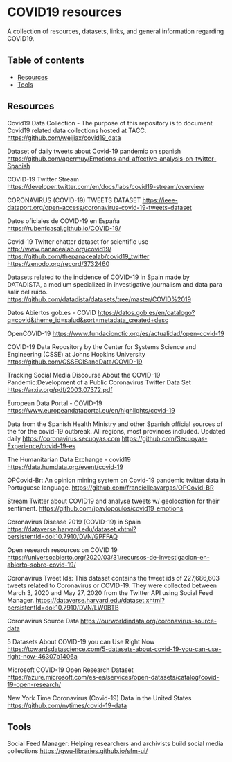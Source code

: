 # COVID19 resources
A collection of resources, datasets, links, and general information regarding COVID19.

## Table of contents

  * [Resources](#resources)
  * [Tools](#tools)

## Resources

Covid19 Data Collection - The purpose of this repository is to document Covid19 related data collections hosted at TACC.
https://github.com/weijiax/covid19_data

Dataset of daily tweets about Covid-19 pandemic on spanish
https://github.com/apermuy/Emotions-and-affective-analysis-on-twitter-Spanish

COVID-19 Twitter Stream
https://developer.twitter.com/en/docs/labs/covid19-stream/overview

CORONAVIRUS (COVID-19) TWEETS DATASET
https://ieee-dataport.org/open-access/coronavirus-covid-19-tweets-dataset

Datos oficiales de COVID-19 en España
https://rubenfcasal.github.io/COVID-19/

Covid-19 Twitter chatter dataset for scientific use
http://www.panacealab.org/covid19/
https://github.com/thepanacealab/covid19_twitter
https://zenodo.org/record/3732460

Datasets related to the incidence of COVID-19 in Spain made by DATADISTA, a medium specialized in investigative journalism and data para salir del ruido.
https://github.com/datadista/datasets/tree/master/COVID%2019

Datos Abiertos gob.es - COVID
https://datos.gob.es/en/catalogo?q=covid&theme_id=salud&sort=metadata_created+desc

OpenCOVID-19
https://www.fundacionctic.org/es/actualidad/open-covid-19

COVID-19 Data Repository by the Center for Systems Science and Engineering (CSSE) at Johns Hopkins University
https://github.com/CSSEGISandData/COVID-19

Tracking Social Media Discourse About the COVID-19 Pandemic:Development of a Public Coronavirus Twitter Data Set
https://arxiv.org/pdf/2003.07372.pdf

European Data Portal - COVID-19
https://www.europeandataportal.eu/en/highlights/covid-19

Data from the Spanish Health Ministry and other Spanish official sources of the for the covid-19 outbreak. All regions, most provinces included. Updated daily https://coronavirus.secuoyas.com
https://github.com/Secuoyas-Experience/covid-19-es

The Humanitarian Data Exchange - covid19
https://data.humdata.org/event/covid-19

OPCovid-Br: An opinion mining system on Covid-19 pandemic twitter data in Portuguese language.
https://github.com/francielleavargas/OPCovid-BR

Stream Twitter about COVID19 and analyse tweets w/ geolocation for their sentiment.
https://github.com/ipavlopoulos/covid19_emotions

Coronavirus Disease 2019 (COVID-19) in Spain
https://dataverse.harvard.edu/dataset.xhtml?persistentId=doi:10.7910/DVN/GPFFAQ

Open research resources on COVID 19
https://universoabierto.org/2020/03/31/recursos-de-investigacion-en-abierto-sobre-covid-19/

Coronavirus Tweet Ids: This dataset contains the tweet ids of 227,686,603 tweets related to Coronavirus or COVID-19. They were collected between March 3, 2020 and May 27, 2020 from the Twitter API using Social Feed Manager.
https://dataverse.harvard.edu/dataset.xhtml?persistentId=doi:10.7910/DVN/LW0BTB

Coronavirus Source Data
https://ourworldindata.org/coronavirus-source-data

5 Datasets About COVID-19 you can Use Right Now
https://towardsdatascience.com/5-datasets-about-covid-19-you-can-use-right-now-46307b1406a

Microsoft COVID-19 Open Research Dataset
https://azure.microsoft.com/es-es/services/open-datasets/catalog/covid-19-open-research/

New York Time Coronavirus (Covid-19) Data in the United States
https://github.com/nytimes/covid-19-data


## Tools

Social Feed Manager: Helping researchers and archivists build social media collections
https://gwu-libraries.github.io/sfm-ui/ 

